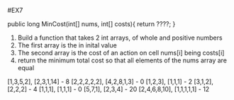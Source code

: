 #EX7

public long MinCost(int[] nums, int[] costs){
	return ????;
}

1. Build a function that takes 2 int arrays, of whole and positive numbers
2. The first array is the in inital value
3. The second array is the cost of an action on cell nums[i] being costs[i]
4. return the minimum total cost so that all elements of the nums array are equal


[1,3,5,2], [2,3,1,14] - 8
[2,2,2,2,2], [4,2,8,1,3] - 0
[1,2,3], [1,1,1] - 2
[3,1,2], [2,2,2] - 4
[1,1,1], [1,1,1] - 0
[5,7,1], [2,3,4] - 20
[2,4,6,8,10], [1,1,1,1,1] - 12
